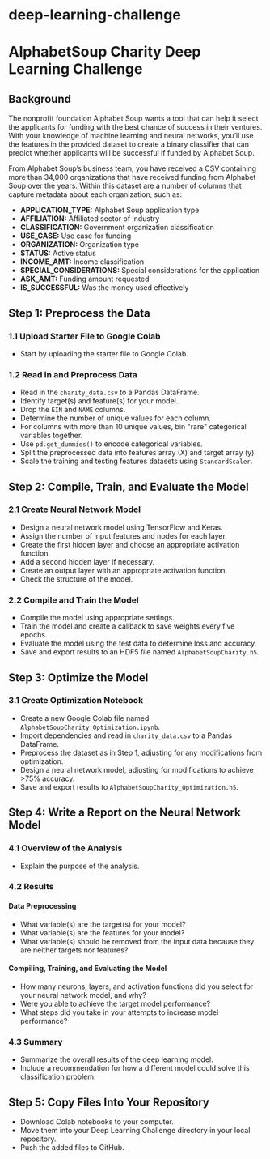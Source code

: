 # deep-learning-challenge
# AlphabetSoup Charity Deep Learning Challenge
## Background
The nonprofit foundation Alphabet Soup wants a tool that can help it select the applicants for funding with the best chance of success in their ventures. With your knowledge of machine learning and neural networks, you’ll use the features in the provided dataset to 
create a binary classifier that can predict whether applicants will be successful if funded by Alphabet Soup.

From Alphabet Soup’s business team, you have received a CSV containing more than 34,000 organizations that have received funding from Alphabet Soup over the years. Within this dataset are a number of columns that capture metadata about each organization, such as:

- **APPLICATION_TYPE:** Alphabet Soup application type
- **AFFILIATION:** Affiliated sector of industry
- **CLASSIFICATION:** Government organization classification
- **USE_CASE:** Use case for funding
- **ORGANIZATION:** Organization type
- **STATUS:** Active status
- **INCOME_AMT:** Income classification
- **SPECIAL_CONSIDERATIONS:** Special considerations for the application
- **ASK_AMT:** Funding amount requested
- **IS_SUCCESSFUL:** Was the money used effectively

## Step 1: Preprocess the Data

### 1.1 Upload Starter File to Google Colab
- Start by uploading the starter file to Google Colab.

### 1.2 Read in and Preprocess Data
- Read in the `charity_data.csv` to a Pandas DataFrame.
- Identify target(s) and feature(s) for your model.
- Drop the `EIN` and `NAME` columns.
- Determine the number of unique values for each column.
- For columns with more than 10 unique values, bin "rare" categorical variables together.
- Use `pd.get_dummies()` to encode categorical variables.
- Split the preprocessed data into features array (X) and target array (y).
- Scale the training and testing features datasets using `StandardScaler`.

## Step 2: Compile, Train, and Evaluate the Model

### 2.1 Create Neural Network Model
- Design a neural network model using TensorFlow and Keras.
- Assign the number of input features and nodes for each layer.
- Create the first hidden layer and choose an appropriate activation function.
- Add a second hidden layer if necessary.
- Create an output layer with an appropriate activation function.
- Check the structure of the model.

### 2.2 Compile and Train the Model
- Compile the model using appropriate settings.
- Train the model and create a callback to save weights every five epochs.
- Evaluate the model using the test data to determine loss and accuracy.
- Save and export results to an HDF5 file named `AlphabetSoupCharity.h5`.

## Step 3: Optimize the Model

### 3.1 Create Optimization Notebook
- Create a new Google Colab file named `AlphabetSoupCharity_Optimization.ipynb`.
- Import dependencies and read in `charity_data.csv` to a Pandas DataFrame.
- Preprocess the dataset as in Step 1, adjusting for any modifications from optimization.
- Design a neural network model, adjusting for modifications to achieve >75% accuracy.
- Save and export results to `AlphabetSoupCharity_Optimization.h5`.

## Step 4: Write a Report on the Neural Network Model

### 4.1 Overview of the Analysis
- Explain the purpose of the analysis.

### 4.2 Results

#### Data Preprocessing
- What variable(s) are the target(s) for your model?
- What variable(s) are the features for your model?
- What variable(s) should be removed from the input data because they are neither targets nor features?

#### Compiling, Training, and Evaluating the Model
- How many neurons, layers, and activation functions did you select for your neural network model, and why?
- Were you able to achieve the target model performance?
- What steps did you take in your attempts to increase model performance?

### 4.3 Summary
- Summarize the overall results of the deep learning model.
- Include a recommendation for how a different model could solve this classification problem.

## Step 5: Copy Files Into Your Repository

- Download Colab notebooks to your computer.
- Move them into your Deep Learning Challenge directory in your local repository.
- Push the added files to GitHub.

